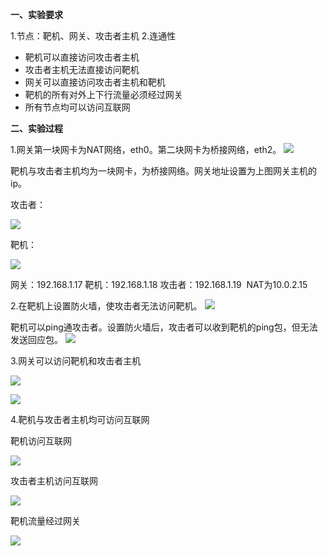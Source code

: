 **一、实验要求**

1.节点：靶机、网关、攻击者主机
2.连通性
- 靶机可以直接访问攻击者主机
- 攻击者主机无法直接访问靶机
- 网关可以直接访问攻击者主机和靶机
- 靶机的所有对外上下行流量必须经过网关
- 所有节点均可以访问互联网

**二、实验过程**

1.网关第一块网卡为NAT网络，eth0。第二块网卡为桥接网络，eth2。
![](http://upload-images.jianshu.io/upload_images/8107418-9c8755c143df67e8.jpg?imageMogr2/auto-orient/strip%7CimageView2/2/w/1240)

靶机与攻击者主机均为一块网卡，为桥接网络。网关地址设置为上图网关主机的ip。

攻击者：

![](http://upload-images.jianshu.io/upload_images/8107418-21313f7ffa64d3d9.png?imageMogr2/auto-orient/strip%7CimageView2/2/w/1240)

靶机：

![](http://upload-images.jianshu.io/upload_images/8107418-438cffe4d3fb47aa.png?imageMogr2/auto-orient/strip%7CimageView2/2/w/1240)

网关：192.168.1.17
靶机：192.168.1.18
攻击者：192.168.1.19  NAT为10.0.2.15

2.在靶机上设置防火墙，使攻击者无法访问靶机。
![](http://upload-images.jianshu.io/upload_images/8107418-a62dd5a167468114.jpg?imageMogr2/auto-orient/strip%7CimageView2/2/w/1240)

靶机可以ping通攻击者。设置防火墙后，攻击者可以收到靶机的ping包，但无法发送回应包。
![](http://upload-images.jianshu.io/upload_images/8107418-271d97a08e4ec320.jpg?imageMogr2/auto-orient/strip%7CimageView2/2/w/1240)

3.网关可以访问靶机和攻击者主机

![](http://upload-images.jianshu.io/upload_images/8107418-a4e05992afed7a5d.jpg?imageMogr2/auto-orient/strip%7CimageView2/2/w/1240)

![](http://upload-images.jianshu.io/upload_images/8107418-24d199d22afa3a65.png?imageMogr2/auto-orient/strip%7CimageView2/2/w/1240)

4.靶机与攻击者主机均可访问互联网

靶机访问互联网

![](http://upload-images.jianshu.io/upload_images/8107418-e5946603a9b9ac2b.png?imageMogr2/auto-orient/strip%7CimageView2/2/w/1240)

攻击者主机访问互联网

![](http://upload-images.jianshu.io/upload_images/8107418-24a61cfe0299d8c2.png?imageMogr2/auto-orient/strip%7CimageView2/2/w/1240)

靶机流量经过网关

![](http://upload-images.jianshu.io/upload_images/8107418-039f9fb239d58330.png?imageMogr2/auto-orient/strip%7CimageView2/2/w/1240)
